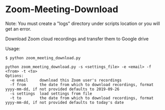 # Zoom-Meeting-Download

Note: You must create a "logs" directory under scripts location or you will get an error.

Download Zoom cloud recordings and transfer them to Google drive

Usage:

```
$ python zoom_meeting_download.py

python zoom_meeting_download.py -s <settings_file> -e <email> -f <from> -t <to>
Options:
  -e email     download this Zoom user's recordings
  -f from      the date from which to download recordings, format yyyy-mm-dd, if not provided defaults to 2019-09-26
  -s settings  load settings from file
  -t to        the date from which to download recordings, format yyyy-mm-dd, if not provided defaults to today's date
  ```
